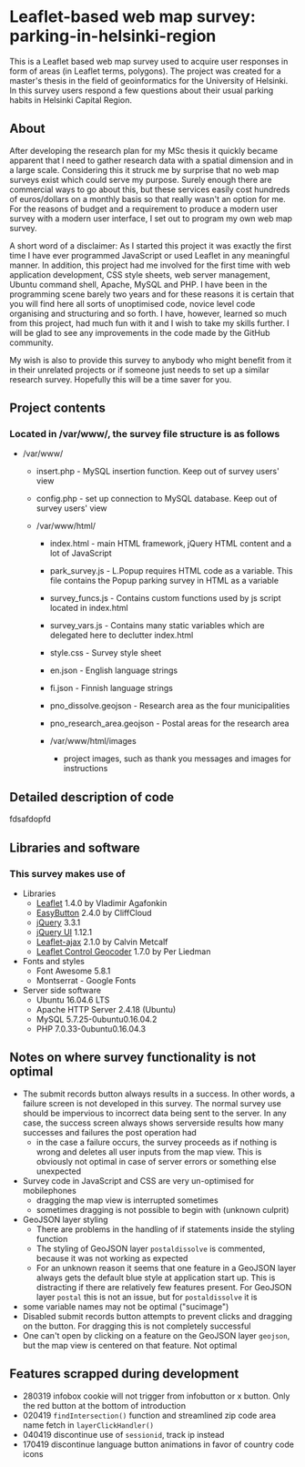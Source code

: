 # Leaflet-based web map survey: parking-in-helsinki-region
This is a Leaflet based web map survey used to acquire user responses in form of areas (in Leaflet terms, polygons). The project was created for a master's thesis in the field of geoinformatics for the University of Helsinki. In this survey users respond a few questions about their usual parking habits in Helsinki Capital Region.

## About

After developing the research plan for my MSc thesis it quickly became apparent that I need to gather research data with a spatial dimension and in a large scale. Considering this it struck me by surprise that no web map surveys exist which could serve my purpose. Surely enough there are commercial ways to go about this, but these services easily cost hundreds of euros/dollars on a monthly basis so that really wasn't an option for me. For the reasons of budget and a requirement to produce a modern user survey with a modern user interface, I set out to program my own web map survey.

A short word of a disclaimer: As I started this project it was exactly the first time I have ever programmed JavaScript or used Leaflet in any meaningful manner. In addition, this project had me involved for the first time with web application development, CSS style sheets, web server management, Ubuntu command shell, Apache, MySQL and PHP. I have been in the programming scene barely two years and for these reasons it is certain that you will find here all sorts of unoptimised code, novice level code organising and structuring and so forth. I have, however, learned so much from this project, had much fun with it and I wish to take my skills further. I will be glad to see any improvements in the code made by the GitHub community.

My wish is also to provide this survey to anybody who might benefit from it in their unrelated projects or if someone just needs to set up a similar research survey. Hopefully this will be a time saver for you.


## Project contents
### Located in /var/www/, the survey file structure is as follows

- /var/www/
  - insert.php - MySQL insertion function. Keep out of survey users' view
  - config.php - set up connection to MySQL database. Keep out of survey users' view
  
  - /var/www/html/
    - index.html - main HTML framework, jQuery HTML content and a lot of JavaScript
    - park_survey.js - L.Popup requires HTML code as a variable. This file contains the Popup parking survey in HTML as a variable
    - survey_funcs.js - Contains custom functions used by js script located in index.html
    - survey_vars.js - Contains many static variables which are delegated here to declutter index.html
    - style.css - Survey style sheet
    - en.json - English language strings
    - fi.json - Finnish language strings
    - pno_dissolve.geojson - Research area as the four municipalities
    - pno_research_area.geojson - Postal areas for the research area
    
    - /var/www/html/images
      - project images, such as thank you messages and images for instructions


## Detailed description of code

fdsafdopfd

## Libraries and software
### This survey makes use of
* Libraries
  - [Leaflet](https://leafletjs.com) 1.4.0 by Vladimir Agafonkin
  - [EasyButton](https://github.com/CliffCloud/Leaflet.EasyButton) 2.4.0 by CliffCloud
  - [jQuery](https://jquery.com) 3.3.1
  - [jQuery UI](https://jqueryui.com) 1.12.1
  - [Leaflet-ajax](https://github.com/calvinmetcalf/leaflet-ajax) 2.1.0 by Calvin Metcalf
  - [Leaflet Control Geocoder](https://github.com/perliedman/leaflet-control-geocoder) 1.7.0 by Per Liedman
* Fonts and styles
  - Font Awesome 5.8.1
  - Montserrat - Google Fonts
* Server side software
  - Ubuntu 16.04.6 LTS
  - Apache HTTP Server 2.4.18 (Ubuntu)
  - MySQL 5.7.25-0ubuntu0.16.04.2
  - PHP 7.0.33-0ubuntu0.16.04.3

## Notes on where survey functionality is not optimal
* The submit records button always results in a success. In other words, a failure screen is not developed in this survey. The normal survey use should be impervious to incorrect data being sent to the server. In any case, the success screen always shows serverside results how many successes and failures the post operation had
  - in the case a failure occurs, the survey proceeds as if nothing is wrong and deletes all user inputs from the map view. This is obviously not optimal in case of server errors or something else unexpected
* Survey code in JavaScript and CSS are very un-optimised for mobilephones
  - dragging the map view is interrupted sometimes
  - sometimes dragging is not possible to begin with (unknown culprit)
* GeoJSON layer styling
  - There are problems in the handling of if statements inside the styling function
  - The styling of GeoJSON layer `postaldissolve` is commented, because it was not working as expected
  - For an unknown reason it seems that one feature in a GeoJSON layer always gets the default blue style at application start up. This is distracting if there are relatively few features present. For GeoJSON layer `postal` this is not an issue, but for `postaldissolve` it is
* some variable names may not be optimal ("sucimage")
* Disabled submit records button attempts to prevent clicks and dragging on the button. For dragging this is not completely successful
* One can't open by clicking on a feature on the GeoJSON layer `geojson`, but the map view is centered on that feature. Not optimal

## Features scrapped during development
* 280319 infobox cookie will not trigger from infobutton or x button. Only the red button at the bottom of introduction
* 020419 `findIntersection()` function and streamlined zip code area name fetch in `layerClickHandler()`
* 040419 discontinue use of `sessionid`, track ip instead
* 170419 discontinue language button animations in favor of country code icons
